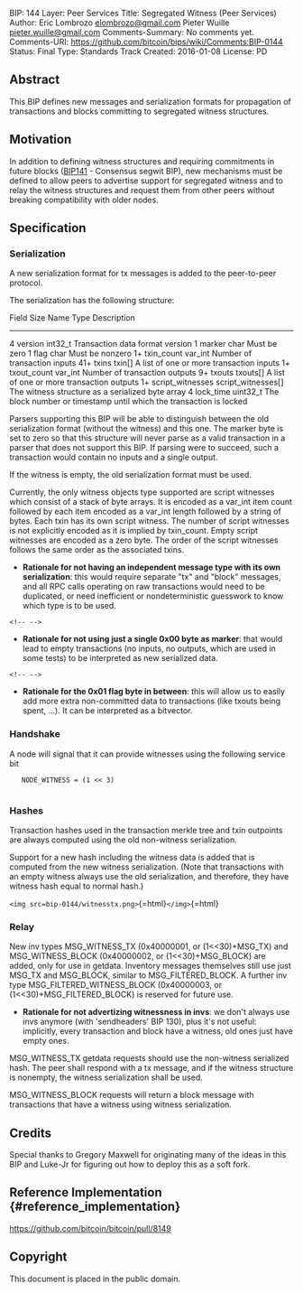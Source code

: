 BIP: 144
Layer: Peer Services
Title: Segregated Witness (Peer Services)
Author: Eric Lombrozo <elombrozo@gmail.com>
Pieter Wuille <pieter.wuille@gmail.com>
Comments-Summary: No comments yet.
Comments-URI: https://github.com/bitcoin/bips/wiki/Comments:BIP-0144
Status: Final
Type: Standards Track
Created: 2016-01-08
License: PD

## Abstract

This BIP defines new messages and serialization formats for propagation
of transactions and blocks committing to segregated witness structures.

## Motivation

In addition to defining witness structures and requiring commitments in
future blocks
([BIP141](https://github.com/bitcoin/bips/blob/master/bip-0141.mediawiki) -
Consensus segwit BIP), new mechanisms must be defined to allow peers to
advertise support for segregated witness and to relay the witness
structures and request them from other peers without breaking
compatibility with older nodes.

## Specification

### Serialization

A new serialization format for tx messages is added to the peer-to-peer
protocol.

The serialization has the following structure:

Field Size   Name               Type                   Description
------------ ------------------ ---------------------- ---------------------------------------------------------------------
4            version            int32_t                Transaction data format version
1            marker             char                   Must be zero
1            flag               char                   Must be nonzero
1+           txin_count         var_int                Number of transaction inputs
41+          txins              txin\[\]               A list of one or more transaction inputs
1+           txout_count        var_int                Number of transaction outputs
9+           txouts             txouts\[\]             A list of one or more transaction outputs
1+           script_witnesses   script_witnesses\[\]   The witness structure as a serialized byte array
4            lock_time          uint32_t               The block number or timestamp until which the transaction is locked

Parsers supporting this BIP will be able to distinguish between the old
serialization format (without the witness) and this one. The marker byte
is set to zero so that this structure will never parse as a valid
transaction in a parser that does not support this BIP. If parsing were
to succeed, such a transaction would contain no inputs and a single
output.

If the witness is empty, the old serialization format must be used.

Currently, the only witness objects type supported are script witnesses
which consist of a stack of byte arrays. It is encoded as a var_int item
count followed by each item encoded as a var_int length followed by a
string of bytes. Each txin has its own script witness. The number of
script witnesses is not explicitly encoded as it is implied by
txin_count. Empty script witnesses are encoded as a zero byte. The order
of the script witnesses follows the same order as the associated txins.

-   **Rationale for not having an independent message type with its own
serialization**: this would require separate \"tx\" and \"block\"
messages, and all RPC calls operating on raw transactions would need
to be duplicated, or need inefficient or nondeterministic guesswork
to know which type is to be used.

```{=html}
<!-- -->
```
-   **Rationale for not using just a single 0x00 byte as marker**: that
would lead to empty transactions (no inputs, no outputs, which are
used in some tests) to be interpreted as new serialized data.

```{=html}
<!-- -->
```
-   **Rationale for the 0x01 flag byte in between**: this will allow us
to easily add more extra non-committed data to transactions (like
txouts being spent, \...). It can be interpreted as a bitvector.

### Handshake

A node will signal that it can provide witnesses using the following
service bit

`   NODE_WITNESS = (1 << 3)`\
`   `

### Hashes

Transaction hashes used in the transaction merkle tree and txin
outpoints are always computed using the old non-witness serialization.

Support for a new hash including the witness data is added that is
computed from the new witness serialization. (Note that transactions
with an empty witness always use the old serialization, and therefore,
they have witness hash equal to normal hash.)

`<img src=bip-0144/witnesstx.png>`{=html}`</img>`{=html}

### Relay

New inv types MSG_WITNESS_TX (0x40000001, or (1\<\<30)+MSG_TX) and
MSG_WITNESS_BLOCK (0x40000002, or (1\<\<30)+MSG_BLOCK) are added, only
for use in getdata. Inventory messages themselves still use just MSG_TX
and MSG_BLOCK, similar to MSG_FILTERED_BLOCK. A further inv type
MSG_FILTERED_WITNESS_BLOCK (0x40000003, or (1\<\<30)+MSG_FILTERED_BLOCK)
is reserved for future use.

-   **Rationale for not advertizing witnessness in invs**: we don\'t
always use invs anymore (with \'sendheaders\' BIP 130), plus it\'s
not useful: implicitly, every transaction and block have a witness,
old ones just have empty ones.

MSG_WITNESS_TX getdata requests should use the non-witness serialized
hash. The peer shall respond with a tx message, and if the witness
structure is nonempty, the witness serialization shall be used.

MSG_WITNESS_BLOCK requests will return a block message with transactions
that have a witness using witness serialization.

## Credits

Special thanks to Gregory Maxwell for originating many of the ideas in
this BIP and Luke-Jr for figuring out how to deploy this as a soft fork.

## Reference Implementation {#reference_implementation}

<https://github.com/bitcoin/bitcoin/pull/8149>

## Copyright

This document is placed in the public domain.
